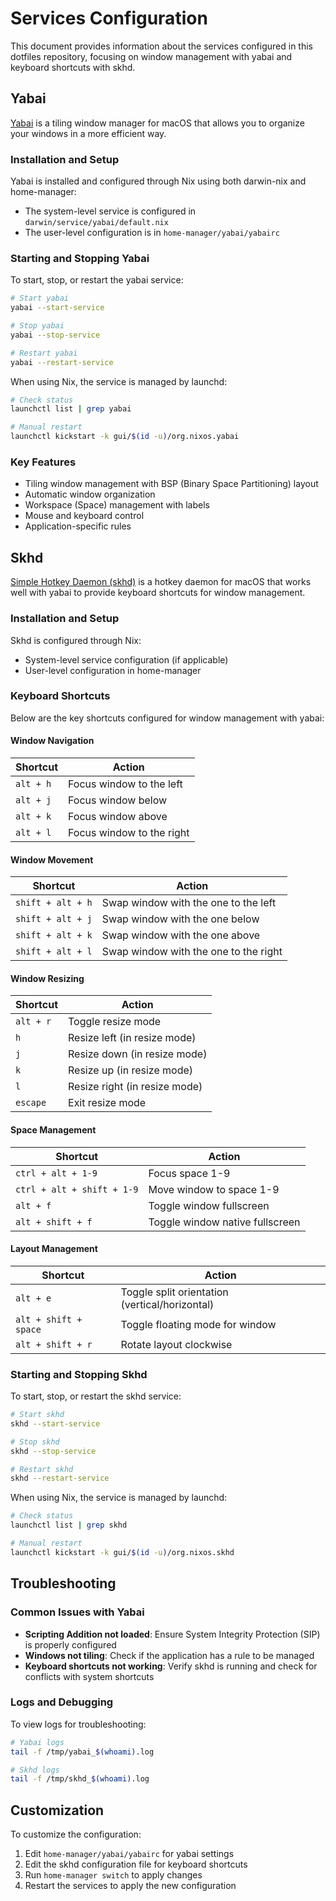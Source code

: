 # Services Configuration

This document provides information about the services configured in this dotfiles repository, focusing on window management with yabai and keyboard shortcuts with skhd.

## Yabai

[Yabai](https://github.com/koekeishiya/yabai) is a tiling window manager for macOS that allows you to organize your windows in a more efficient way.

### Installation and Setup

Yabai is installed and configured through Nix using both darwin-nix and home-manager:

- The system-level service is configured in `darwin/service/yabai/default.nix`
- The user-level configuration is in `home-manager/yabai/yabairc`

### Starting and Stopping Yabai

To start, stop, or restart the yabai service:

```bash
# Start yabai
yabai --start-service

# Stop yabai
yabai --stop-service

# Restart yabai
yabai --restart-service
```

When using Nix, the service is managed by launchd:

```bash
# Check status
launchctl list | grep yabai

# Manual restart
launchctl kickstart -k gui/$(id -u)/org.nixos.yabai
```

### Key Features

- Tiling window management with BSP (Binary Space Partitioning) layout
- Automatic window organization
- Workspace (Space) management with labels
- Mouse and keyboard control
- Application-specific rules

## Skhd

[Simple Hotkey Daemon (skhd)](https://github.com/koekeishiya/skhd) is a hotkey daemon for macOS that works well with yabai to provide keyboard shortcuts for window management.

### Installation and Setup

Skhd is configured through Nix:

- System-level service configuration (if applicable)
- User-level configuration in home-manager

### Keyboard Shortcuts

Below are the key shortcuts configured for window management with yabai:

#### Window Navigation

| Shortcut | Action |
|----------|--------|
| `alt + h` | Focus window to the left |
| `alt + j` | Focus window below |
| `alt + k` | Focus window above |
| `alt + l` | Focus window to the right |

#### Window Movement

| Shortcut | Action |
|----------|--------|
| `shift + alt + h` | Swap window with the one to the left |
| `shift + alt + j` | Swap window with the one below |
| `shift + alt + k` | Swap window with the one above |
| `shift + alt + l` | Swap window with the one to the right |

#### Window Resizing

| Shortcut | Action |
|----------|--------|
| `alt + r` | Toggle resize mode |
| `h` | Resize left (in resize mode) |
| `j` | Resize down (in resize mode) |
| `k` | Resize up (in resize mode) |
| `l` | Resize right (in resize mode) |
| `escape` | Exit resize mode |

#### Space Management

| Shortcut | Action |
|----------|--------|
| `ctrl + alt + 1-9` | Focus space 1-9 |
| `ctrl + alt + shift + 1-9` | Move window to space 1-9 |
| `alt + f` | Toggle window fullscreen |
| `alt + shift + f` | Toggle window native fullscreen |

#### Layout Management

| Shortcut | Action |
|----------|--------|
| `alt + e` | Toggle split orientation (vertical/horizontal) |
| `alt + shift + space` | Toggle floating mode for window |
| `alt + shift + r` | Rotate layout clockwise |

### Starting and Stopping Skhd

To start, stop, or restart the skhd service:

```bash
# Start skhd
skhd --start-service

# Stop skhd
skhd --stop-service

# Restart skhd
skhd --restart-service
```

When using Nix, the service is managed by launchd:

```bash
# Check status
launchctl list | grep skhd

# Manual restart
launchctl kickstart -k gui/$(id -u)/org.nixos.skhd
```

## Troubleshooting

### Common Issues with Yabai

- **Scripting Addition not loaded**: Ensure System Integrity Protection (SIP) is properly configured
- **Windows not tiling**: Check if the application has a rule to be managed
- **Keyboard shortcuts not working**: Verify skhd is running and check for conflicts with system shortcuts

### Logs and Debugging

To view logs for troubleshooting:

```bash
# Yabai logs
tail -f /tmp/yabai_$(whoami).log

# Skhd logs
tail -f /tmp/skhd_$(whoami).log
```

## Customization

To customize the configuration:

1. Edit `home-manager/yabai/yabairc` for yabai settings
2. Edit the skhd configuration file for keyboard shortcuts
3. Run `home-manager switch` to apply changes
4. Restart the services to apply the new configuration 